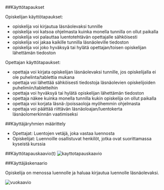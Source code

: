 ##Käyttötapaukset

Opiskelijan käyttötapaukset:

- opiskelija voi kirjautua läsnäolevaksi tunnille
- opiskelija voi katsoa ohjelmasta kuinka monella tunnilla on ollut paikalla
- opiskelija voi palauttaa luentotehtävän opettajalle sähköisesti
- opiskelija voi jakaa kaikille tunnilla läsnäoleville tiedoston
- opiskelija voi joko hyväksyä tai hylätä opettajan/toisen opiskelijan lähettämän tiedoston


Opettajan käyttötapaukset:

- opettaja voi kirjata opiskelijan läsnäolevaksi tunnille, jos opiskelijalla ei ole puhelinta/tablettia mukana
- opettaja voi lähettää sähköisesti tiedostoja läsnäolevien opiskelijoiden puhelimiin/tabletteihin
- opettaja voi hyväksyä tai hylätä opiskelijan lähettämän tiedoston
- opettaja näkee kuinka monella tunnilla kukin opiskelija on ollut paikalla
- opettaja voi korjata läsnä-/poissaoloja myöhemmin ohjelmasta
- opettaja voi päättää riittävän läsnäoloajan/luentokerta läsnäolomerkinnän vaatimiseksi

##Käyttäjäryhmien määrittely

- Opettajat: Luentojen vetäjä, joka vastaa luennosta
- Opiskelijat: Luennoille osallistuvat henkilöt, jotka ovat suorittamassa kyseistä kurssia

##Käyttötapauskaavio(t)
![kayttotapauskaavio](http://users.metropolia.fi/~tarjajar/ohtu/kayttotapaukset.jpg)

##Käyttäjäskenaario

Opiskelija on menossa luennolle ja haluaa kirjautua luennolle läsnäolevaksi.

![vuokaavio](http://users.metropolia.fi/~tarjajar/ohtu/vuokaavio2.jpg)

